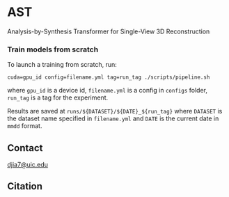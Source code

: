 # AST
Analysis-by-Synthesis Transformer for Single-View 3D Reconstruction 
### Train models from scratch

To launch a training from scratch, run:

```
cuda=gpu_id config=filename.yml tag=run_tag ./scripts/pipeline.sh
```

where `gpu_id` is a device id, `filename.yml` is a config in `configs` folder, `run_tag` is a tag for the experiment.

Results are saved at `runs/${DATASET}/${DATE}_${run_tag}` where `DATASET` is the dataset name 
specified in `filename.yml` and `DATE` is the current date in `mmdd` format.

## Contact
djia7@uic.edu

## Citation

